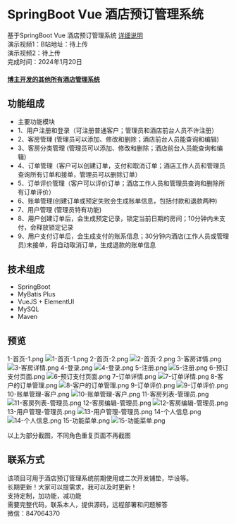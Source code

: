 # SpringBoot Vue 酒店预订管理系统
基于SpringBoot Vue 酒店预订管理系统
[详细说明](https://liuyanzhao.com/shop/hotel-vue.html) <br/>
演示视频1：B站地址：待上传 <br/>
演示视频2：待上传  <br/>
完成时间：2024年1月20日 <br/>

#### [博主开发的其他所有酒店管理系统](https://liuyanzhao.com/shop.html?k=酒店)

## 功能组成
- 主要功能模块
- 1、用户注册和登录（可注册普通客户；管理员和酒店前台人员不许注册）
- 2、客房管理 (管理员可以添加、修改和删除；酒店前台人员能查询和编辑)
- 3、客房分类管理 (管理员可以添加、修改和删除；酒店前台人员能查询和编辑)
- 4、订单管理（客户可以创建订单，支付和取消订单；酒店工作人员和管理员查询所有订单和接单，管理员可以删除订单）
- 5、订单评价管理（客户可以评价订单；酒店工作人员和管理员查询和删除所有订单评价）
- 6、账单管理(创建订单或预定失败会生成账单信息，包括付款和退款两种)
- 7、用户管理 (管理员特有功能)
- 8、用户创建订单后，会生成预定记录，锁定当前日期的房间；10分钟内未支付，会释放锁定记录
- 9、用户支付订单后，会生成支付的账系信息；30分钟内酒店(工作人员或管理员)未接单，将自动取消订单，生成退款的账单信息



## 技术组成
- SpringBoot
- MyBatis Plus
- VueJS + ElementUI
- MySQL
- Maven


## 预览
1-首页-1.png
![1-首页-1.png](img/1-首页-1.png)
2-首页-2.png
![2-首页-2.png](img/2-首页-2.png)
3-客房详情.png
![3-客房详情.png](img/3-客房详情.png)
4-登录.png
![4-登录.png](img/4-登录.png)
5-注册.png
![5-注册.png](img/5-注册.png)
6-预订支付页面.png
![6-预订支付页面.png](img/6-预订支付页面.png)
7-订单详情.png
![7-订单详情.png](img/7-订单详情.png)
8-客户的订单管理.png
![8-客户的订单管理.png](img/8-客户的订单管理.png)
9-订单评价.png
![9-订单评价.png](img/9-订单评价.png)
10-账单管理-客户.png
![10-账单管理-客户.png](img/10-账单管理-客户.png)
11-客房列表-管理员.png
![11-客房列表-管理员.png](img/11-客房列表-管理员.png)
12-客房编辑-管理员.png
![12-客房编辑-管理员.png](img/12-客房编辑-管理员.png)
13-用户管理-管理员.png
![13-用户管理-管理员.png](img/13-用户管理-管理员.png)
14-个人信息.png
![14-个人信息.png](img/14-个人信息.png)
15-功能菜单.png
![15-功能菜单.png](img/15-功能菜单.png)

以上为部分截图，不同角色重复页面不再截图


## 联系方式
该项目可用于酒店预订管理系统前期使用或二次开发铺垫，毕设等。 <br/>
长期更新！大家可以提需求，我可以及时更新！  <br/>
支持定制，加功能，减功能  <br/>
需要完整代码，联系本人，提供源码，远程部署和问题解答 <br/>
微信：847064370  <br/>
